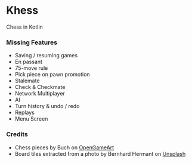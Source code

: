 # Khess
Chess in Kotlin

### Missing Features
* Saving / resuming games
* En passant
* 75-move rule
* Pick piece on pawn promotion
* Stalemate
* Check & Checkmate
* Network Multiplayer
* AI
* Turn history & undo / redo
* Replays
* Menu Screen


### Credits
* Chess pieces by Buch on [OpenGameArt](https://opengameart.org/content/chess-pieces-set)
* Board tiles extracted from a photo by Bernhard Hermant on [Unsplash](https://unsplash.com/photos/X-Bu9X6gok0)